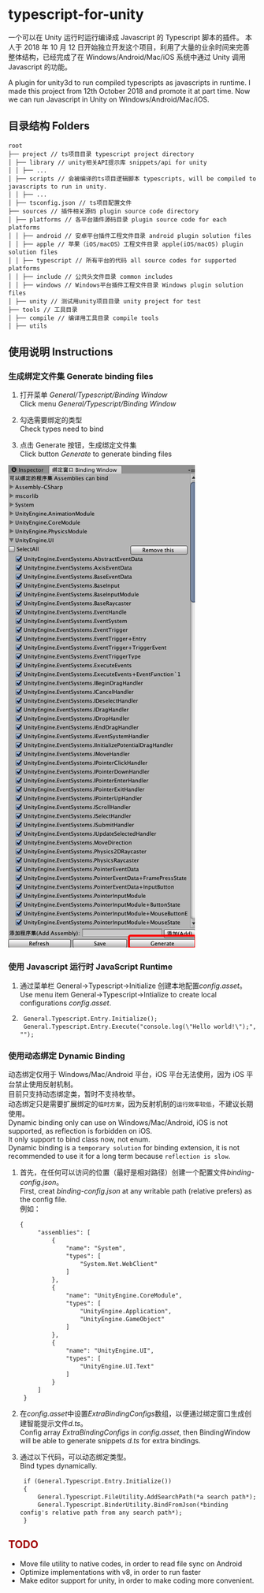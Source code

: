 # typescript-for-unity

一个可以在 Unity 运行时运行编译成 Javascript 的 Typescript 脚本的插件。
本人于 2018 年 10 月 12 日开始独立开发这个项目，利用了大量的业余时间来完善整体结构，已经完成了在 Windows/Android/Mac/iOS 系统中通过 Unity 调用 Javascript 的功能。

A plugin for unity3d to run compiled typescripts as javascripts in runtime.
I made this project from 12th October 2018 and promote it at part time. Now we can run Javascript in Unity on Windows/Android/Mac/iOS.

## 目录结构 Folders

```
root
├── project // ts项目目录 typescript project directory
│ ├── library // unity相关API提示库 snippets/api for unity
│ │ ├── ...
│ ├── scripts // 会被编译的ts项目逻辑脚本 typescripts, will be compiled to javascripts to run in unity.
│ │ ├── ...
│ ├── tsconfig.json // ts项目配置文件
├── sources // 插件相关源码 plugin source code directory
│ ├── platforms // 各平台插件源码目录 plugin source code for each platforms
│ │ ├── android // 安卓平台插件工程文件目录 android plugin solution files
│ │ ├── apple // 苹果（iOS/macOS）工程文件目录 apple(iOS/macOS) plugin solution files
│ │ ├── typescript // 所有平台的代码 all source codes for supported platforms
│ │ ├── include // 公共头文件目录 common includes
│ │ ├── windows // Windows平台插件工程文件目录 Windows plugin solution files
│ ├── unity // 测试用unity项目目录 unity project for test
├── tools // 工具目录
│ ├── compile // 编译用工具目录 compile tools
│ ├── utils
```

## 使用说明 Instructions

### 生成绑定文件集 Generate binding files

1. 打开菜单 _General/Typescript/Binding Window_  
   Click menu _General/Typescript/Binding Window_

2. 勾选需要绑定的类型  
   Check types need to bind

3. 点击 Generate 按钮，生成绑定文件集  
   Click button _Generate_ to generate binding files

![avatar](./pictures/binding-window.png)

### 使用 Javascript 运行时 JavaScript Runtime

1. 通过菜单栏 General->Typescript->Initialize 创建本地配置*config.asset*。  
   Use menu item General->Typescript->Intialize to create local configurations _config.asset_.

2. ```
    General.Typescript.Entry.Initialize();
    General.Typescript.Entry.Execute("console.log(\"Hello world!\");", "");
   ```

### 使用动态绑定 Dynamic Binding

动态绑定仅用于 Windows/Mac/Android 平台，iOS 平台无法使用，因为 iOS 平台禁止使用反射机制。  
目前只支持动态绑定类，暂时不支持枚举。  
动态绑定只是需要扩展绑定的`临时方案`，因为反射机制的`运行效率较低`，不建议长期使用。  
Dynamic binding only can use on Windows/Mac/Android, iOS is not supported, as reflection is forbidden on iOS.  
It only support to bind class now, not enum.  
Dynamic binding is a `temporary solution` for binding extension, it is not recommended to use it for a long term because `reflection is slow`.

1. 首先，在任何可以访问的位置（最好是相对路径）创建一个配置文件*binding-config.json*。  
   First, creat _binding-config.json_ at any writable path (relative prefers) as the config file.  
   例如：

    ```
    {
         "assemblies": [
             {
                 "name": "System",
                 "types": [
                     "System.Net.WebClient"
                 ]
             },
             {
                 "name": "UnityEngine.CoreModule",
                 "types": [
                     "UnityEngine.Application",
                     "UnityEngine.GameObject"
                 ]
             },
             {
                 "name": "UnityEngine.UI",
                 "types": [
                     "UnityEngine.UI.Text"
                 ]
             }
         ]
     }
    ```

2. 在*config.asset*中设置*ExtraBindingConfigs*数组，以便通过绑定窗口生成创建智能提示文件*d.ts*。  
   Config array _ExtraBindingConfigs_ in _config.asset_, then BindingWindow will be able to generate snippets _d.ts_ for extra bindings.

3. 通过以下代码，可以动态绑定类型。  
   Bind types dynamically.
    ```
     if (General.Typescript.Entry.Initialize())
     {
         General.Typescript.FileUtility.AddSearchPath(*a search path*);
         General.Typescript.BinderUtility.BindFromJson(*binding config's relative path from any search path*);
     }
    ```

## <font color=#a00000>TODO</font>

-   Move file utility to native codes, in order to read file sync on Android
-   Optimize implementations with v8, in order to run faster
-   Make editor support for unity, in order to make coding more convenient.
